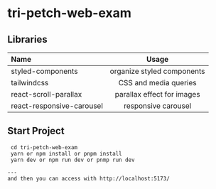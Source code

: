 # tri-petch-web-exam

## Libraries
| Name  | Usage | 
| :-------------------- | :--------------------: | 
| styled-components          |     organize styled components     | 
| tailwindcss          |    CSS and media queries    | 
| react-scroll-parallax              |        parallax effect for images      | 
| react-responsive-carousel |     responsive carousel     | 

## Start Project
```
 cd tri-petch-web-exam
 yarn or npm install or pnpm install
 yarn dev or npm run dev or pnmp run dev

---
and then you can access with http://localhost:5173/
```
